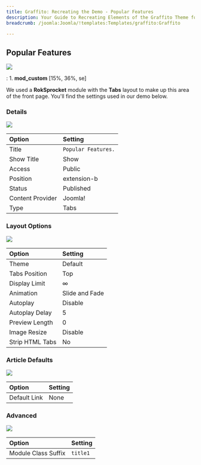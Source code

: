 ```yaml
---
title: Graffito: Recreating the Demo - Popular Features
description: Your Guide to Recreating Elements of the Graffito Theme for Joomla
breadcrumb: /joomla:Joomla/!templates:Templates/graffito:Graffito

---
```


Popular Features
-----
![][demo]

:   1. **mod_custom** [15%, 36%, se]

We used a **RokSprocket** module with the **Tabs** layout to make up this area of the front page. You'll find the settings used in our demo below.

### Details
![][demo2]

| Option           | Setting               |  
| :--------------- | :-------------------- |  
| Title            | `Popular Features.`   |  
| Show Title       | Show                  |  
| Access           | Public                |  
| Position         | extension-b           |  
| Status           | Published             |  
| Content Provider | Joomla!               |  
| Type             | Tabs                  |

### Layout Options
![][demo3]

| Option          | Setting        |  
| :-------------- | :------------- |  
| Theme           | Default        |  
| Tabs Position   | Top            |  
| Display Limit   | ∞              |  
| Animation       | Slide and Fade |  
| Autoplay        | Disable        |  
| Autoplay Delay  | 5              |  
| Preview Length  | 0              |  
| Image Resize    | Disable        |  
| Strip HTML Tabs | No             |

### Article Defaults
![][demo4]

| Option       | Setting |  
| :----------- | :------ |  
| Default Link | None    |  

### Advanced
![][demo5]

| Option              | Setting  |  
| :------------------ | :------- |  
| Module Class Suffix | `title1` |  

[demo]: assets/demo_5.jpeg
[demo2]: assets/popular_1.jpeg
[demo3]: assets/popular_2.jpeg
[demo4]: assets/popular_3.jpeg
[demo5]: assets/popular_4.jpeg